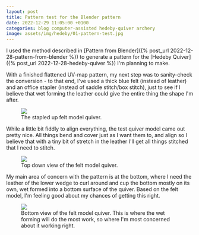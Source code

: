 ```yaml
---
layout: post
title: Pattern test for the Blender pattern
date: 2022-12-29 11:05:00 +0100
categories: blog computer-assisted hedeby-quiver archery
image: assets/img/hedeby/01-pattern-test.jpg
---
```


I used the method described in [Pattern from Blender]({% post_url 2022-12-28-pattern-from-blender %}) to generate a pattern for the [Hedeby Quiver]({% post_url 2022-12-28-hedeby-quiver %}) I'm planning to make. 

With a finished flattened UV-map pattern, my next step was to sanity-check the conversion - to that end, I've used a thick blue felt (instead of leather) and an office stapler (instead of saddle stitch/box stitch), just to see if I believe that wet forming the leather could give the entire thing the shape I'm after.

<figure class="figure">
<img src="{{ '/assets/img/hedeby/01-pattern-test.jpg' | absolute_url }}" class="figure-img img-fluid rounded" />
<figcaption class="figure-caption">
The stapled up felt model quiver.
</figcaption>
</figure>

While a little bit fiddly to align everything, the test quiver model came out pretty nice. All things bend and cover just as I want them to, and align so I believe that with a tiny bit of stretch in the leather I'll get all things stitched that I need to stitch.

<figure class="figure">
<img src="{{ '/assets/img/hedeby/02-pattern-test-top.jpg' | absolute_url }}" class="figure-img img-fluid rounded" />
<figcaption class="figure-caption">
Top down view of the felt model quiver.
</figcaption>
</figure>

My main area of concern with the pattern is at the bottom, where I need the leather of the lower wedge to curl around and cup the bottom mostly on its own, wet formed into a bottom surface of the quiver. Based on the felt model, I'm feeling good about my chances of getting this right.

<figure class="figure">
<img src="{{ '/assets/img/hedeby/03-pattern-test-bottom.jpg' | absolute_url }}" class="figure-img img-fluid rounded" />
<figcaption class="figure-caption">
Bottom view of the felt model quiver. This is where the wet forming will do the most work, so where I'm most concerned about it working right.
</figcaption>
</figure>
